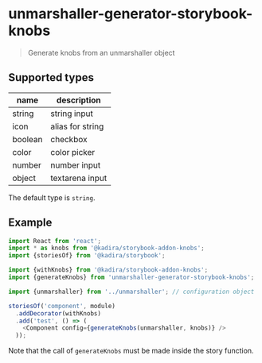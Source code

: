 # unmarshaller-generator-storybook-knobs

> Generate knobs from an unmarshaller object

## Supported types

| name | description |
|------|-------------|
|string|string input|
|icon|alias for string|
|boolean|checkbox|
|color|color picker|
|number|number input|
|object|textarena input|

The default type is `string`.

## Example

```js
import React from 'react';
import * as knobs from '@kadira/storybook-addon-knobs';
import {storiesOf} from '@kadira/storybook';

import {withKnobs} from '@kadira/storybook-addon-knobs';
import {generateKnobs} from 'unmarshaller-generator-storybook-knobs';

import {unmarshaller} from '../unmarshaller'; // configuration object

storiesOf('component', module)
  .addDecorator(withKnobs)
  .add('test', () => (
    <Component config={generateKnobs(unmarshaller, knobs)} />
  ));
```

Note that the call of `generateKnobs` must be made inside the story function.

